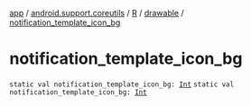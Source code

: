 [app](../../../index.md) / [android.support.coreutils](../../index.md) / [R](../index.md) / [drawable](index.md) / [notification_template_icon_bg](.)

# notification_template_icon_bg

`static val notification_template_icon_bg: `[`Int`](https://kotlinlang.org/api/latest/jvm/stdlib/kotlin/-int/index.html)
`static val notification_template_icon_bg: `[`Int`](https://kotlinlang.org/api/latest/jvm/stdlib/kotlin/-int/index.html)